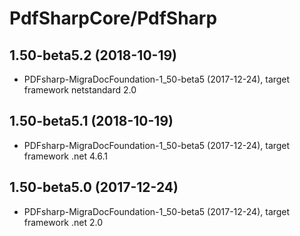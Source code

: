 # PdfSharpCore/PdfSharp

## 1.50-beta5.2 (2018-10-19)
- PDFsharp-MigraDocFoundation-1_50-beta5 (2017-12-24), target framework netstandard 2.0

## 1.50-beta5.1 (2018-10-19)
- PDFsharp-MigraDocFoundation-1_50-beta5 (2017-12-24), target framework .net 4.6.1

## 1.50-beta5.0 (2017-12-24)
- PDFsharp-MigraDocFoundation-1_50-beta5 (2017-12-24), target framework .net 2.0
